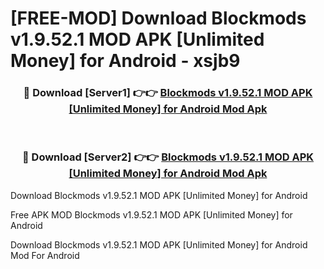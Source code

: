 # [FREE-MOD] Download Blockmods v1.9.52.1 MOD APK [Unlimited Money] for Android - xsjb9


<div align="center">
<h3>🔴 Download [Server1] 👉👉 <a href="https://apk-comot.site?title=Blockmods_v1.9.52.1_MOD_APK_[Unlimited_Money]_for_Android">Blockmods v1.9.52.1 MOD APK [Unlimited Money] for Android Mod Apk</a></h3><br>

<h3>🔴 Download [Server2] 👉👉 <a href="https://apk-comot.site?title=Blockmods_v1.9.52.1_MOD_APK_[Unlimited_Money]_for_Android">Blockmods v1.9.52.1 MOD APK [Unlimited Money] for Android Mod Apk</a></h3>
</div>



Download Blockmods v1.9.52.1 MOD APK [Unlimited Money] for Android 

Free APK MOD Blockmods v1.9.52.1 MOD APK [Unlimited Money] for Android 

Download Blockmods v1.9.52.1 MOD APK [Unlimited Money] for Android Mod For Android
